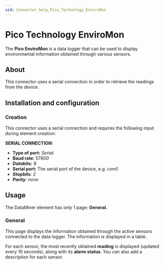 ```yaml
---
uid: Connector_help_Pico_Technology_EnviroMon
---
```


# Pico Technology EnviroMon

The **Pico EnviroMon** is a data logger that can be used to display environmental information obtained through various sensors.

## About

This connector uses a serial connection in order to retrieve the readings from the device.

## Installation and configuration

### Creation

This connector uses a serial connection and requires the following input during element creation:

**SERIAL CONNECTION:**

- **Type of port:** *Serial.*
- **Baud rate**: 57*600*
- ***Databits:** 8*
- **Serial port:** The serial port of the device, e.g. *com1.*
- ***Stopbits**: 2*
- ***Parity**: none*

## Usage

The DataMiner element has only 1 page: **General.**

### General

This page displays the information obtained through the active sensors connected to the data logger. The information is displayed in a table.

For each sensor, the most recently obtained **reading** is displayed (updated every 10 seconds), along with its **alarm status**. You can also add a description for each sensor.
